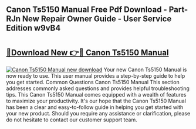 ## Canon Ts5150 Manual Free Pdf Download - Part-RJn New Repair Owner Guide - User Service Edition w9vB4

# <h2><a href="http://cf11097.oget.top/?id=Canon+Ts5150+Manual">🔗Download New 👉🔴 Canon Ts5150 Manual</a></h2>

[![Canon Ts5150 Manual new download](https://i.imgur.com/5g1atiW.png)](http://cf11097.oget.top/?id=Canon+Ts5150+Manual)
Your new Canon Ts5150 Manual is now ready to use. This user manual provides a step-by-step guide to help you get started. Common Questions Canon Ts5150 Manual This section addresses commonly asked questions and provides helpful troubleshooting tips. This Canon Ts5150 Manual comes equipped with a wealth of features to maximize your productivity. It's our hope that the Canon Ts5150 Manual has been a clear and easy-to-follow guide in helping you get started with your new product. Should you require any assistance or clarification, please do not hesitate to contact our customer support team.
